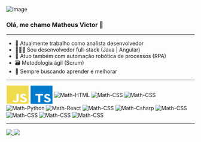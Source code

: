 ![image](https://user-images.githubusercontent.com/92825649/229368155-43fcd44a-e3b0-4e44-8799-2322be45c939.png)

### Olá, me chamo Matheus Victor 👋
<hr>

- 🌱 Atualmente trabalho como analista desenvolvedor
- 👨🏻‍💻 Sou desenvolvedor full-stack (Java | Angular)
- 🤖 Atuo também com automação robótica de processos (RPA)
- 🗃  Metodologia ágil (Scrum)
- 💭 Sempre buscando aprender e melhorar

<hr>
<div style:"display: inline-block">
    <img align="center" alt="Math-Js" height="50" width="60" src="https://raw.githubusercontent.com/devicons/devicon/master/icons/javascript/javascript-plain.svg">
    <img align="center" alt="Math-Ts" height="50" width="60" src="https://raw.githubusercontent.com/devicons/devicon/master/icons/typescript/typescript-plain.svg">
    <img align="center" alt="Math-HTML" height="50" width="60" src="https://cdn.jsdelivr.net/gh/devicons/devicon/icons/angularjs/angularjs-original.svg">
    <img align="center" alt="Math-CSS" height="50" width="60" src="https://cdn.jsdelivr.net/gh/devicons/devicon/icons/sass/sass-original.svg">
    <img align="center" alt="Math-CSS" height="50" width="60" src="https://cdn.jsdelivr.net/gh/devicons/devicon/icons/storybook/storybook-original.svg">
    <img align="center" alt="Math-Python" height="50" width="60" src="https://cdn.jsdelivr.net/gh/devicons/devicon/icons/figma/figma-original.svg">
    <img align="center" alt="Math-React" height="50" width="60" src="https://cdn.jsdelivr.net/gh/devicons/devicon/icons/java/java-original.svg">
    <img align="center" alt="Math-CSS" height="50" width="60" src="https://cdn.jsdelivr.net/gh/devicons/devicon/icons/spring/spring-original.svg">
    <img align="center" alt="Math-Csharp" height="50" width="60" src="https://cdn.jsdelivr.net/gh/devicons/devicon/icons/dot-net/dot-net-original.svg">
    <img align="center" alt="Math-CSS" height="50" width="60" src="https://cdn.jsdelivr.net/gh/devicons/devicon/icons/ionic/ionic-original.svg">
    <img align="center" alt="Math-CSS" height="50" width="60" src="https://cdn.jsdelivr.net/gh/devicons/devicon/icons/androidstudio/androidstudio-original.svg">
    <img align="center" alt="Math-CSS" height="60" width="70" src="https://www.svgrepo.com/show/374049/robotframework.svg">
    <img align="center" alt="Math-CSS" height="50" width="60" src="https://cdn.jsdelivr.net/gh/devicons/devicon/icons/jest/jest-plain.svg">
  
</div>
<hr>
<div >
  <a href="https://github.com/Matheusvgdr">
  <img height="180em" src="https://github-readme-stats.vercel.app/api?username=Matheusvgdr&show_icons=true&theme=buefy&include_all_commits=true&count_private=true"/>
  <img height="180em" src="https://github-readme-stats.vercel.app/api/top-langs/?username=Matheusvgdr&layout=compact&langs_count=7&theme=buefy"/>
</div>
  
<!--
**Matheusvgdr/Matheusvgdr** is a ✨ _special_ ✨ repository because its `README.md` (this file) appears on your GitHub profile.

Here are some ideas to get you started:

  <img align="center" alt="Math-CSS" height="50" width="60" src="https://cdn.jsdelivr.net/gh/devicons/devicon/icons/tailwindcss/tailwindcss-plain.svg">

- 🔭 I’m currently working on ...
- 🌱 I’m currently learning ...
- 👯 I’m looking to collaborate on ...
- 🤔 I’m looking for help with ...
- 💬 Ask me about ...
- 📫 How to reach me: ...
- 😄 Pronouns: ...
- ⚡ Fun fact: ...
-->

